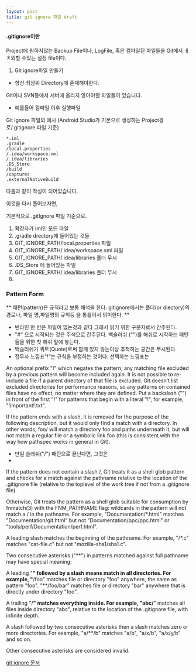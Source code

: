 ```yaml
---
layout: post
title: git ignore 파일 draft
---
```


#### .gitignore이란

Project에 원하지않는 Backup File이나, LogFile, 혹은 컴파일된 파일들을 Git에서 ㅔㅈ외할 수있는 설정 file이다. 
1. Git ignore파일 만들기 
- 항상 최상위 Directory에 존재해야한다. 


Git이나 SVN등에서 서버에 올리지 않아야할 파일들이 있습니다.
- 예를들어 컴파일 이후 실행파일


Git ignore 파일의 예시
(Android Studio가 기본으로 생성하는 Project경로/.gitignore 파일 기준)
```
*.iml
.gradle
/local.properties
/.idea/workspace.xml
/.idea/libraries
.DS_Store
/build
/captures
.externalNativeBuild
```

다음과 같이 작성이 되어있습니다.

이것을 다시 풀어보자면,

기본적으로 .gitIgnore 파일 기준으로.

1. 확장자가 iml인 모든 파일
2. .gradle drectory에 들어있는 것들
3. GIT_IGNORE_PATH/local.properties 파일
4. GIT_IGNORE_PATH/.idea/workspace.sml 파일
5. GIT_IGNORE_PATH/.idea/libraries 폴더 무시 
6. .DS_Store 에 들어있는 파일
7. GIT_IGNORE_PATH/.idea/libraries 폴더 무시
8. 


### Pattern Form

** 패턴(pattern)은 규칙라고 보통 해석을 한다. gitignore에서는 폴더(or diectory)의 경로나, 파일 명,파일명의 규칙등 을 통틀어서 의미한다. **


 - 빈라인 한 칸은 파일이 없는것과 같다 그래서 읽기 위한 구분자로서 간주된다.
 - "#" 으로 시작되는 것은 주석으로 간주된다. 백슬러쉬 ("\")를 해쉬로 시작하는 패턴들을 위한 첫 해쉬 앞에 놓는다. 
 - 백슬러쉬가 쿼트(Quote)로써 함깨 있지 않는이상 추적하는 공간은 무시된다.
 - 접두사 느낌표"!"는 규칙을 부정하는 것이다. 선택하는 느낌표는 

An optional prefix "!" which negates the pattern; any matching file excluded by a previous pattern will become included again. It is not possible to re-include a file if a parent directory of that file is excluded. Git doesn’t list excluded directories for performance reasons, so any patterns on contained files have no effect, no matter where they are defined. Put a backslash ("\") in front of the first "!" for patterns that begin with a literal "!", for example, "\!important!.txt".


If the pattern ends with a slash, it is removed for the purpose of the following description, but it would only find a match with a directory. In other words, foo/ will match a directory foo and paths underneath it, but will not match a regular file or a symbolic link foo (this is consistent with the way how pathspec works in general in Git).
- 만일 슬래쉬("/") 패턴으로 끝난다면, 그것은 
- 
If the pattern does not contain a slash /, Git treats it as a shell glob pattern and checks for a match against the pathname relative to the location of the .gitignore file (relative to the toplevel of the work tree if not from a .gitignore file).

Otherwise, Git treats the pattern as a shell glob suitable for consumption by fnmatch(3) with the FNM_PATHNAME flag: wildcards in the pattern will not match a / in the pathname. For example, "Documentation/*.html" matches "Documentation/git.html" but not "Documentation/ppc/ppc.html" or "tools/perf/Documentation/perf.html".

A leading slash matches the beginning of the pathname. For example, "/*.c" matches "cat-file.c" but not "mozilla-sha1/sha1.c".

Two consecutive asterisks ("**") in patterns matched against full pathname may have special meaning:

A leading "**" followed by a slash means match in all directories. For example, "**/foo" matches file or directory "foo" anywhere, the same as pattern "foo". "**/foo/bar" matches file or directory "bar" anywhere that is directly under directory "foo".

A trailing "/**" matches everything inside. For example, "abc/**" matches all files inside directory "abc", relative to the location of the .gitignore file, with infinite depth.

A slash followed by two consecutive asterisks then a slash matches zero or more directories. For example, "a/**/b" matches "a/b", "a/x/b", "a/x/y/b" and so on.

Other consecutive asterisks are considered invalid.





[git ignore 문서](https://git-scm.com/docs/gitignore)